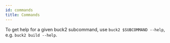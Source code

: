 ```yaml
---
id: commands
title: Commands
---
```


To get help for a given buck2 subcommand, use `buck2 $SUBCOMMAND --help`, e.g. `buck2 build --help`.
